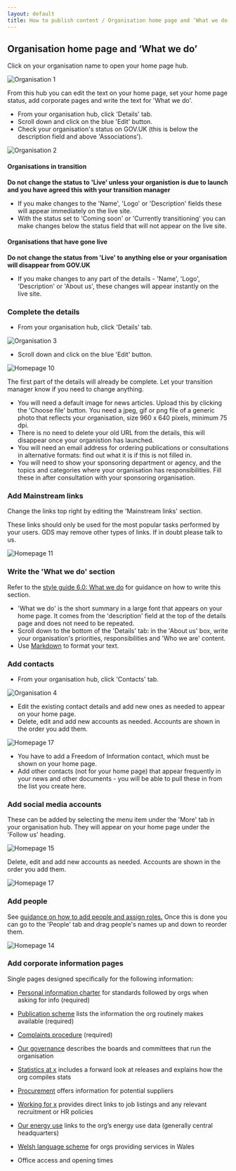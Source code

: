 ```yaml
---
layout: default
title: How to publish content / Organisation home page and ‘What we do’
---
```


## Organisation home page and ‘What we do’

Click on your organisation name to open your home page hub. 

![Organisation 1](organisation-1.png) 
   
From this hub you can edit the text on your home page, set your home page status, add corporate pages and write the text for 'What we do'.

* From your organisation hub, click 'Details' tab.
* Scroll down and click on the blue 'Edit' button.
* Check your organisation's status on GOV.UK (this is below the description field and above 'Associations'). 

![Organisation 2](organisation-2.png) 

#### Organisations in transition

**Do not change the status to 'Live' unless your organistion is due to launch and you have agreed this with your transition manager**

* If you make changes to the 'Name', 'Logo' or 'Description' fields these will appear immediately on the live site.
* With the status set to 'Coming soon' or 'Currently transitioning' you can make changes below the status field that will not appear on the live site.

#### Organisations that have gone live

**Do not change the status from 'Live' to anything else or your organisation will disappear from GOV.UK**

* If you make changes to any part of the details - 'Name', 'Logo', 'Description' or 'About us', these changes will appear instantly on the live site.

### Complete the details 

* From your organisation hub, click 'Details' tab.

![Organisation 3](organisation-3.png) 

* Scroll down and click on the blue 'Edit' button.

![Homepage 10](homepage-10.png)   

The first part of the details will already be complete. Let your transition manager know if you need to change anything. 

* You will need a default image for news articles. Upload this by clicking the 'Choose file' button. You need a jpeg, gif or png file of a generic photo that reflects your organisation, size 960 x 640 pixels, minimum 75 dpi.
* There is no need to delete your old URL from the details, this will disappear once your organistion has launched.
* You will need an email address for ordering publications or consultations in alternative formats: find out what it is if this is not filled in.
* You will need to show your sponsoring department or agency, and the topics and categories where your organisation has responsibilities. Fill these in after consultation with your sponsoring organisation.

### Add Mainstream links

Change the links top right by editing the 'Mainstream links' section.

These links should only be used for the most popular tasks performed by your users. GDS may remove other types of links. If in doubt please talk to us.

![Homepage 11](homepage-11.png)


### Write the 'What we do' section

Refer to the [style guide 6.0: What we do](https://www.gov.uk/designprinciples/insidegovernment#what-we-do) for guidance on how to write this section.

* 'What we do' is the short summary in a large font that appears on your home page. It comes from the 'description' field at the top of the details page and does not need to be repeated.
* Scroll down to the bottom of the 'Details' tab: in the 'About us' box, write your organisation's priorities, responsibilities and 'Who we are' content.
* Use [Markdown](http://alphagov.github.io/inside-government-admin-guide/creating-documents/markdown.html) to format your text.

### Add contacts

* From your organisation hub, click 'Contacts' tab.

![Organisation 4](organisation-4.png) 

* Edit the existing contact details and add new ones as needed to appear on your home page. 
* Delete, edit and add new accounts as needed. Accounts are shown in the order you add them.

![Homepage 17](homepage-17.png)	

* You have to add a Freedom of Information contact, which must be shown on your home page.
* Add other contacts (not for your home page) that appear frequently in your news and other documents - you will be able to pull these in from the list you create here.


### Add social media accounts

These can be added by selecting the menu item under the 'More' tab in your organisation hub. They will appear on your home page under the 'Follow us' heading.

![Homepage 15](homepage-15.png)   

Delete, edit and add new accounts as needed. Accounts are shown in the order you add them.

![Homepage 17](homepage-17.png)	

### Add people

See [guidance on how to add people and assign roles.](http://alphagov.github.io/inside-government-admin-guide/organisations-groups/people-and-roles.html) Once this is done you can go to the 'People' tab and drag people's names up and down to reorder them.

![Homepage 14](homepage-14.png)   

### Add corporate information pages

Single pages designed specifically for the following information:

* [Personal information charter](https://www.gov.uk/government/organisations/department-for-transport/about/personal-information-charter) for standards followed by orgs when asking for info (required)

* [Publication scheme](https://www.gov.uk/government/organisations/department-for-transport/about/publication-scheme) lists the information the org routinely makes available (required)

* [Complaints procedure](https://www.gov.uk/government/organisations/department-for-transport/about/complaints-procedure) (required)

* [Our governance](https://www.gov.uk/government/organisations/foreign-commonwealth-office/about/our-governance) describes the boards and committees that run the organisation

* [Statistics at x](https://www.gov.uk/government/organisations/department-for-transport/about/statistics) includes a forward look at releases and explains how the org compiles stats

* [Procurement](https://www.gov.uk/government/organisations/ministry-of-defence/about/procurement) offers information for potential suppliers

* [Working for x](https://www.gov.uk/government/organisations/ministry-of-defence/about/recruitment) provides direct links to job listings and any relevant recruitment or HR policies

* [Our energy use](https://www.gov.uk/government/organisations/hm-revenue-customs/about/our-energy-use) links to the org’s energy use data (generally central headquarters)

* [Welsh language scheme](https://www.gov.uk/government/organisations/wales-office/about/welsh-language-scheme) for orgs providing services in Wales

* Office access and opening times




